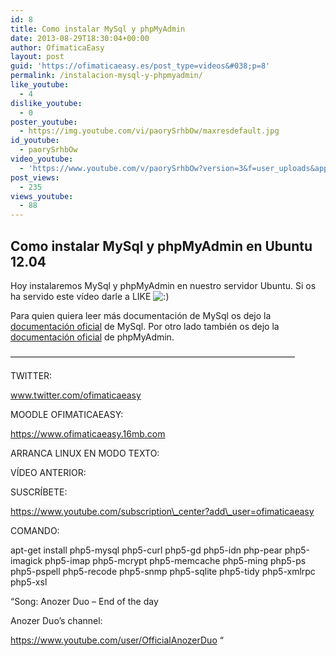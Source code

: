 ```yaml
---
id: 8
title: Como instalar MySql y phpMyAdmin
date: 2013-08-29T18:30:04+00:00
author: OfimaticaEasy
layout: post
guid: 'https://ofimaticaeasy.es/post_type=videos&#038;p=8'
permalink: /instalacion-mysql-y-phpmyadmin/
like_youtube:
  - 4
dislike_youtube:
  - 0
poster_youtube:
  - https://img.youtube.com/vi/paorySrhbOw/maxresdefault.jpg
id_youtube:
  - paorySrhbOw
video_youtube:
  - 'https://www.youtube.com/v/paorySrhbOw?version=3&f=user_uploads&app=youtube_gdata'
post_views:
  - 235
views_youtube:
  - 88
---
```

## Como instalar MySql y phpMyAdmin en Ubuntu 12.04

Hoy instalaremos MySql y phpMyAdmin en nuestro servidor Ubuntu. Si os ha servido este vídeo darle a LIKE <img src="https://ofimaticaeasy.es/wp-includes/images/smilies/icon_smile.gif" alt=":)" class="wp-smiley" />

Para quien quiera leer más documentación de MySql os dejo la <a title="Documentación Oficial MySql" href="https://dev.mysql.com/doc/" target="_blank">documentación oficial</a> de MySql. Por otro lado también os dejo la <a title="Documentación Oficial phpMyAdmin" href="https://www.phpmyadmin.net/home_page/docs.php" target="_blank">documentación oficial</a> de phpMyAdmin.

&#8212;&#8212;&#8212;&#8212;&#8212;&#8212;&#8212;&#8212;&#8212;&#8212;&#8212;&#8212;&#8212;&#8212;&#8212;&#8212;&#8212;&#8212;&#8212;&#8212;&#8212;&#8212;&#8212;&#8212;&#8212;&#8212;&#8212;&#8212;&#8212;&#8212;&#8212;&#8212;&#8211;

TWITTER:
  
www.twitter.com/ofimaticaeasy

MOODLE OFIMATICAEASY:

https://www.ofimaticaeasy.16mb.com

ARRANCA LINUX EN MODO TEXTO:



VÍDEO ANTERIOR:



SUSCRÍBETE:

https://www.youtube.com/subscription\_center?add\_user=ofimaticaeasy

COMANDO:
  
apt-get install php5-mysql php5-curl php5-gd php5-idn php-pear php5-imagick php5-imap php5-mcrypt php5-memcache php5-ming php5-ps php5-pspell php5-recode php5-snmp php5-sqlite php5-tidy php5-xmlrpc php5-xsl

&#8220;Song: Anozer Duo &#8211; End of the day
  
Anozer Duo&#8217;s channel:
  
https://www.youtube.com/user/OfficialAnozerDuo &#8220;